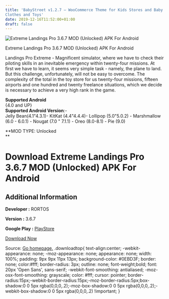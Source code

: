 ```yaml
---
title: 'BabyStreet v1.2.7 – WooCommerce Theme for Kids Stores and Baby Shops
Clothes and Toys'
date: 2019-12-16T11:52:00+01:00
draft: false
---
```


![Extreme Landings Pro 3.6.7 MOD (Unlocked) APK For Android](https://i0.wp.com/apkhome.net/wp-content/uploads/2019/12/Extreme-Landings-Pro-3.6.7-MOD-Unlocked.png "Extreme Landings Pro 3.6.7 MOD (Unlocked) APK For Android")

  

Extreme Landings Pro 3.6.7 MOD (Unlocked) APK For Android

Landings Pro Extreme - Magnificent simulator, where we have to check their piloting skills in an inevitable emergency within twenty-four missions. At first we have to learn, it seems very simple task - namely, the plane to land. But this challenge, unfortunately, will not be easy to overcome. The complexity of the total in the toy store for us twenty-four missions, fifteen airports and one hundred and twenty freelance situations, which we decide is necessary to achieve a very high rank in the game.

**Supported Android**  
{4.0 and UP}  
**Supported Android Version**:-  
Jelly Bean(4.1"4.3.1)- KitKat (4.4"4.4.4)- Lollipop (5.0"5.0.2) - Marshmallow (6.0 - 6.0.1) - Nougat (7.0 " 7.1.1) - Oreo (8.0-8.1) - Pie (9.0)

**MOD TYPE: Unlocked  
**

Download Extreme Landings Pro 3.6.7 MOD (Unlocked) APK For Android
==================================================================

Additional Information
----------------------

**Developer :** RORTOS

**Version :** 3.6.7

**Google Play :** [PlayStore](https://play.google.com/store/apps/details?id=it.rortos.extremelandingspro&hl=ru#)

  

[Download Now](https://store4app.co/post/extreme-landings-pro-3-6-7-mod-unlocked-apk-for-android_1576493528)

  
Source: [Go homepage.](https://store4app.co/post/extreme-landings-pro-3-6-7-mod-unlocked-apk-for-android_1576493528) .downloadtop{ text-align:center; -webkit-appearance: none; -moz-appearance: none; appearance: none; width: 100%; padding: 9px 9px 11px 13px; background-color: #0EBD3F; border: none; color:#fff; border-radius: 3px; outline: none; font-weight;bold; font: 20px 'Open Sans', sans-serif; -webkit-font-smoothing: antialiased; -moz-osx-font-smoothing: grayscale; color: #fff; cursor: pointer; border-radius:15px;-webkit-border-radius:15px;-moz-border-radius:5px;box-shadow:0 0 5px rgba(0,0,0,.2);-moz-box-shadow:0 0 5px rgba(0,0,0,.2);-webkit-box-shadow:0 0 5px rgba(0,0,0,.2) !important; }